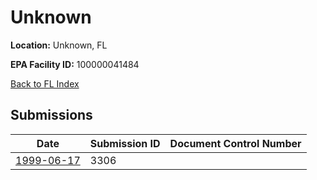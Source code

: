 # Unknown

**Location:** Unknown, FL

**EPA Facility ID:** 100000041484

[Back to FL Index](../../index.md)

## Submissions

| Date | Submission ID | Document Control Number |
|------|--------------|-------------------------|
| [1999-06-17](submissions/3306.md) | 3306 |  |
